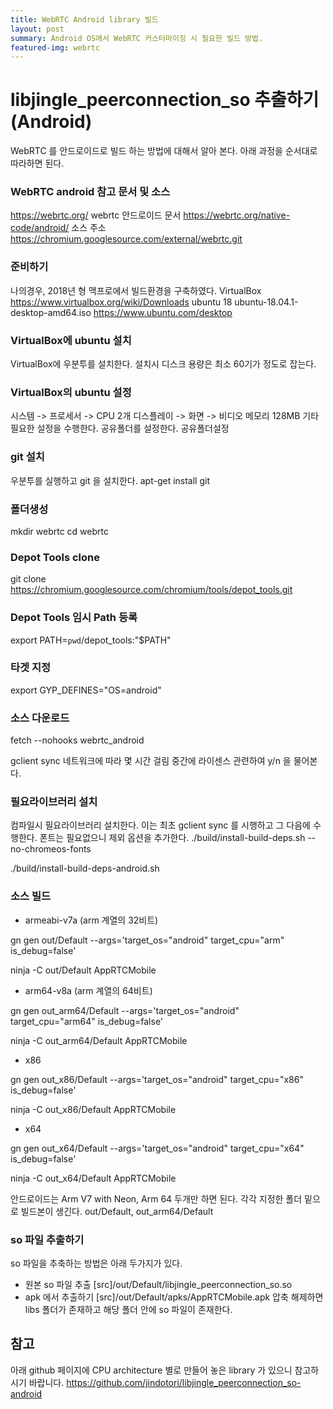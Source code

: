 ```yaml
---
title: WebRTC Android library 빌드
layout: post
summary: Android OS에서 WebRTC 커스터마이징 시 필요한 빌드 방법.
featured-img: webrtc
---
```

# libjingle_peerconnection_so 추출하기(Android)

WebRTC 를 안드로이드로 빌드 하는 방법에 대해서 알아 본다. 아래 과정을 순서대로 따라하면 된다.

### WebRTC android 참고 문서 및 소스
https://webrtc.org/
webrtc 안드로이드 문서
https://webrtc.org/native-code/android/
소스 주소
https://chromium.googlesource.com/external/webrtc.git
### 준비하기
나의경우, 2018년 형 맥프로에서 빌드환경을 구축하였다.
VirtualBox
https://www.virtualbox.org/wiki/Downloads
ubuntu 18
ubuntu-18.04.1-desktop-amd64.iso
https://www.ubuntu.com/desktop
### VirtualBox에 ubuntu 설치
VirtualBox에 우분투를 설치한다.
설치시 디스크 용량은 최소 60기가 정도로 잡는다.
### VirtualBox의 ubuntu 설정
시스템 -> 프로세서 -> CPU 2개
디스플레이 -> 화면 -> 비디오 메모리 128MB
기타 필요한 설정을 수행한다.
공유폴더를 설정한다. 공유폴더설정
### git 설치
우분투를 실행하고 git 을 설치한다.
apt-get install git
### 폴더생성
mkdir webrtc
cd webrtc
### Depot Tools clone
git clone https://chromium.googlesource.com/chromium/tools/depot_tools.git
### Depot Tools 임시 Path 등록
export PATH=`pwd`/depot_tools:"$PATH"
### 타겟 지정
export GYP_DEFINES="OS=android"
### 소스 다운로드
fetch --nohooks webrtc_android

gclient sync
네트워크에 따라 몇 시간 걸림
중간에 라이센스 관련하여 y/n 을 물어본다.
### 필요라이브러리 설치
컴파일시 필요라이브러리 설치한다.
이는 최초 gclient sync 를 시행하고 그 다음에 수행한다.
폰트는 필요없으니 제외 옵션을 추가한다.
./build/install-build-deps.sh  --no-chromeos-fonts

./build/install-build-deps-android.sh
### 소스 빌드
* armeabi-v7a (arm 계열의 32비트)

gn gen out/Default --args='target_os="android" target_cpu="arm" is_debug=false'

ninja -C out/Default AppRTCMobile

* arm64-v8a (arm 계열의 64비트)

gn gen out_arm64/Default --args='target_os="android" target_cpu="arm64" is_debug=false'

ninja -C out_arm64/Default AppRTCMobile

* x86

gn gen out_x86/Default --args='target_os="android" target_cpu="x86" is_debug=false'

ninja -C out_x86/Default AppRTCMobile

* x64

gn gen out_x64/Default --args='target_os="android" target_cpu="x64" is_debug=false'

ninja -C out_x64/Default AppRTCMobile

안드로이드는 Arm V7 with Neon, Arm 64 두개만 하면 된다.
각각 지정한 폴더 밑으로 빌드본이 생긴다. out/Default, out_arm64/Default

### so 파일 추출하기
so 파일을 추축하는 방법은 아래 두가지가 있다.
- 원본 so 파일 추출
[src]/out/Default/libjingle_peerconnection_so.so
- apk 에서 추출하기
[src]/out/Default/apks/AppRTCMobile.apk
압축 해제하면 libs 폴더가 존재하고 해당 폴더 안에 so 파일이 존재한다.


## 참고
아래 github 페이지에 CPU architecture 별로 만들어 놓은 library 가 있으니 참고하시기 바랍니다.
<https://github.com/jindotori/libjingle_peerconnection_so-android>
